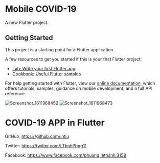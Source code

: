 # Mobile COVID-19

A new Flutter project.

## Getting Started

This project is a starting point for a Flutter application.

A few resources to get you started if this is your first Flutter project:

- [Lab: Write your first Flutter app](https://flutter.dev/docs/get-started/codelab)
- [Cookbook: Useful Flutter samples](https://flutter.dev/docs/cookbook)

For help getting started with Flutter, view our
[online documentation](https://flutter.dev/docs), which offers tutorials,
samples, guidance on mobile development, and a full API reference.

![Screenshot_1611968452](https://user-images.githubusercontent.com/48725946/106342247-c6080280-62d2-11eb-8409-ce2007d14c40.png)
![Screenshot_1611968473](https://user-images.githubusercontent.com/48725946/106342249-c7392f80-62d2-11eb-910d-cf2548f3542c.png)

# COVID-19 APP in Flutter

GitHub: https://github.com/intiu

Twitter: https://twitter.com/LThnhPhng11

Facebook: https://www.facebook.com/phuong.lethanh.3158

